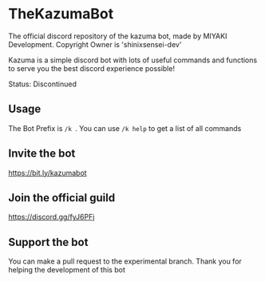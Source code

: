 # TheKazumaBot
The official discord repository of the kazuma bot, made by MIYAKI Development. Copyright Owner is 'shinixsensei-dev'

Kazuma is a simple discord bot with lots of useful commands and functions to serve you the best discord experience possible!

Status: Discontinued
## Usage
The Bot Prefix is ``/k ``.
You can use ``/k help`` to get a list of all commands

## Invite the bot
https://bit.ly/kazumabot

## Join the official guild
https://discord.gg/fyJ6PFj

## Support the bot
You can make a pull request to the experimental branch.
Thank you for helping the development of this bot
